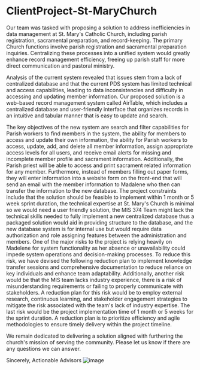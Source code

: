 # ClientProject-St-MaryChurch

Our team was tasked with proposing a solution to address inefficiencies in data management at St. Mary's Catholic Church, including parish registration, sacramental preparation, and record-keeping. The primary Church functions involve parish registration and sacramental preparation inquiries. Centralizing these processes into a unified system would greatly enhance record management efficiency, freeing up parish staff for more direct communication and pastoral ministry. 

Analysis of the current system revealed that issues stem from a lack of centralized database and that the current PDS system has limited technical and access capabilities, leading to data inconsistencies and difficulty in accessing and updating member information. Our proposed solution is a web-based record management system called AirTable, which includes a centralized database and user-friendly interface that organizes records in an intuitive and tabular manner that is easy to update and search.

The key objectives of the new system are search and filter capabilities for Parish workers to find members in the system, the ability for members to access and update their own information, the ability for Parish workers to access, update, add, and delete all member information, assign appropriate access levels for all users, and receive email alerts for missing and incomplete member profile and sacrament information. Additionally, the Parish priest will be able to access and print sacrament related information for any member. Furthermore, instead of members filling out paper forms, they will enter information into a website form on the front-end that will send an email with the member information to Madalene who then can transfer the information to the new database. The project constraints include that the solution should be feasible to implement within 1 month or 5 week sprint duration, the technical expertise at St. Mary's Church is minimal so we would need a user friendly solution, the MIS 374 Team might lack the technical skills needed to fully implement a new centralized database thus a packaged solution would aid in providing structure to the database, and the new database system is for internal use but would require data authorization and role assigning features between the administration and members.
One of the major risks to the project is relying heavily on Madelene for system functionality as her absence or unavailability could impede system operations and decision-making processes. To reduce this risk, we have devised the following reduction plan to implement knowledge transfer sessions and comprehensive documentation to reduce reliance on key individuals and enhance team adaptability. Additionally, another risk would be that the MIS team lacks industry experience, there is a risk of misunderstanding requirements or failing to properly communicate with stakeholders. A reduction plan for this risk would be to employ external research, continuous learning, and stakeholder engagement strategies to mitigate the risk associated with the team's lack of industry expertise. The last risk would be the project implementation time of 1 month or 5 weeks for the sprint duration. A reduction plan is to prioritize efficiency and agile methodologies to ensure timely delivery within the project timeline.

We remain dedicated to delivering a solution aligned with furthering the church's mission of serving the community. Please let us know if there are any questions we can answer.

Sincerely,
Actionable Advisors
![image](https://github.com/user-attachments/assets/6c633349-2877-4279-ba58-d3a746b9ef93)

